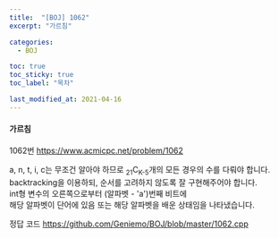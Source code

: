 ```yaml
---
title:  "[BOJ] 1062"
excerpt: "가르침"

categories:
  - BOJ

toc: true
toc_sticky: true
toc_label: "목차"

last_modified_at: 2021-04-16
---
```


#### 가르침

1062번 <https://www.acmicpc.net/problem/1062>

a, n, t, i, c는 무조건 알아야 하므로 <sub>21</sub>C<sub>K-5</sub>개의 모든 경우의 수를 다뤄야 합니다.<br>
backtracking을 이용하되, 순서를 고려하지 않도록 잘 구현해주어야 합니다.<br>
int형 변수의 오른쪽으로부터 (알파벳 - 'a')번째 비트에<br>
해당 알파벳이 단어에 있음 또는 해당 알파벳을 배운 상태임을 나타냈습니다.

정답 코드 <https://github.com/Geniemo/BOJ/blob/master/1062.cpp>